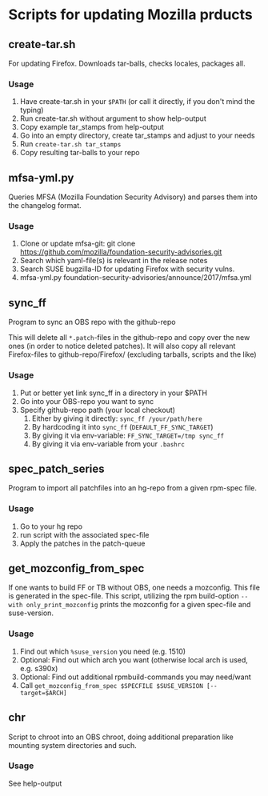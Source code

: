 # Scripts for updating Mozilla prducts

## create-tar.sh
For updating Firefox.
Downloads tar-balls, checks locales, packages all.

### Usage
1. Have create-tar.sh in your `$PATH` (or call it directly, if you don't mind the typing)
2. Run create-tar.sh without argument to show help-output
3. Copy example tar_stamps from help-output
4. Go into an empty directory, create tar_stamps and adjust to your needs
5. Run `create-tar.sh tar_stamps`
6. Copy resulting tar-balls to your repo

## mfsa-yml.py
Queries MFSA (Mozilla Foundation Security Advisory) and parses them into the changelog format.

### Usage
1. Clone or update mfsa-git: git clone https://github.com/mozilla/foundation-security-advisories.git
2. Search which yaml-file(s) is relevant in the release notes
3. Search SUSE bugzilla-ID for updating Firefox with security vulns.
4. mfsa-yml.py foundation-security-advisories/announce/2017/mfsa<whichever you need>.yml <bugzilla ID>

## sync\_ff
Program to sync an OBS repo with the github-repo

This will delete all `*.patch`-files in the github-repo and copy over the new ones (in order to notice deleted patches).
It will also copy all relevant Firefox-files to github-repo/Firefox/ (excluding tarballs, scripts and the like)

### Usage
1. Put or better yet link sync\_ff in a directory in your $PATH
2. Go into your OBS-repo you want to sync
3. Specify github-repo path (your local checkout)
    1. Either by giving it directly: `sync_ff /your/path/here`
    2. By hardcoding it into `sync_ff` (`DEFAULT_FF_SYNC_TARGET`)
    3. By giving it via env-variable: `FF_SYNC_TARGET=/tmp sync_ff`
    4. By giving it via env-variable from your `.bashrc`

## spec\_patch\_series

Program to import all patchfiles into an hg-repo from a given rpm-spec file.

### Usage
1. Go to your hg repo
2. run script with the associated spec-file
3. Apply the patches in the patch-queue


## get\_mozconfig\_from\_spec

If one wants to build FF or TB without OBS, one needs a mozconfig. This file is generated in the spec-file.
This script, utilizing the rpm build-option `--with only_print_mozconfig` prints the mozconfig for a given
spec-file and suse-version.

### Usage
1. Find out which `%suse_version` you need (e.g. 1510)
2. Optional: Find out which arch you want (otherwise local arch is used, e.g. s390x)
3. Optional: Find out additional rpmbuild-commands you may need/want
3. Call `get_mozconfig_from_spec $SPECFILE $SUSE_VERSION [--target=$ARCH]`


## chr

Script to chroot into an OBS chroot, doing additional preparation like mounting system directories and such.

### Usage
See help-output

